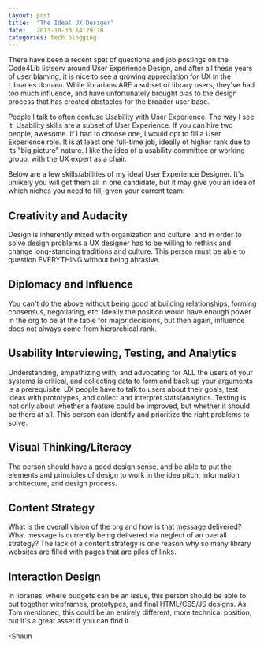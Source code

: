 ```yaml
---
layout: post
title:  "The Ideal UX Desiger"
date:   2013-10-30 14:29:20
categories: tech blogging
---
```


There have been a recent spat of questions and job postings on the Code4Lib listserv around User Experience Design, and after all these years of user blaming, it is nice to see a growing appreciation for UX in the Libraries domain.  While librarians ARE a subset of library users, they've had too much influence, and have unfortunately brought bias to the design process that has created obstacles for the broader user base.  

People I talk to often confuse Usability with User Experience.  The way I see it, Usability skills are a subset of User Experience.  If you can hire two people, awesome.  If I had to choose one, I would opt to fill a User Experience role. It is at least one full-time job, ideally of higher rank due to its "big picture" nature.  I like the idea of a usability committee or working group, with the UX expert as a chair.

Below are a few skills/abilities of my ideal User Experience Designer. It's unlikely you will get them all in one candidate, but it may give you an idea of which niches you need to fill, given your current team:

## Creativity and Audacity
Design is inherently mixed with organization and culture, and in order to solve design problems a UX designer has to be willing to rethink and change long-standing traditions and culture.  This person must be able to question EVERYTHING without being abrasive.

## Diplomacy and Influence
You can't do the above without being good at building relationships, forming consensus, negotiating, etc.  Ideally the position would have enough power in the org to be at the table for major decisions, but then again, influence does not always come from hierarchical rank.

## Usability Interviewing, Testing, and Analytics
Understanding, empathizing with, and advocating for ALL the users of your systems is critical, and collecting data to form and back up your arguments is a prerequisite. UX people have to talk to users about their goals, test ideas with prototypes, and collect and interpret stats/analytics. Testing is not only about whether a feature could be improved, but whether it should be there at all.  This person can identify and prioritize the right problems to solve.

## Visual Thinking/Literacy
The person should have a good design sense, and be able to put the elements and principles of design to work in the idea pitch, information architecture, and design process.

## Content Strategy
What is the overall vision of the org and how is that message delivered?  What message is currently being delivered via neglect of an overall strategy?  The lack of a content strategy is one reason why so many library websites are filled with pages that are piles of links.

## Interaction Design
In libraries, where budgets can be an issue, this person should be able to put together wireframes, prototypes, and final HTML/CSS/JS designs. As Tom mentioned, this could be an entirely different, more technical position, but it's a great asset if you can find it.

-Shaun
